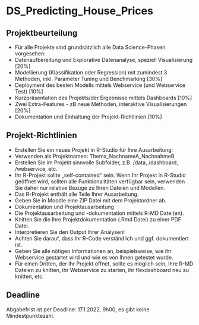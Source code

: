 # DS_Predicting_House_Prices

## Projektbeurteilung

* Für alle Projekte sind grundsätzlich alle Data Science-Phasen vorgesehen:
* Datenaufbereitung und Explorative Datenanalyse, speziell Visualisierung [20%]
* Modellierung (Klassifikation oder Regression) mit zumindest 3 Methoden, inkl. Parameter Tuning und Benchmarking [30%]
* Deployment des besten Modells mittels Webservice (und Webservice Test) [10%]
* Kurzpräsentation des Projekts/der Ergebnisse mittels Dashboards [10%]
* Zwei Extra-Features - zB neue Methoden, interaktive Visualisierungen [20%]
* Dokumentation und Einhaltung der Projekt-Richtlinien [10%]

## Projekt-Richtlinien

* Erstellen Sie ein neues Projekt in R-Studio für Ihre Ausarbeitung:
* Verwenden als Projektnamen: Thema_NachnameA_NachnahmeB
* Erstellen Sie im Projekt sinnvolle Subfolder, z.B. /data, /dashboard, /webservice, etc.
* Ihr R-Projekt sollte „self-contained“ sein. Wenn Ihr Projekt in R-Studio geöffnet wird, sollten alle Funktionalitäten verfügbar sein, verwenden Sie daher nur relative Bezüge zu Ihren Dateien und Modellen.
* Das R-Projekt enthält alle Teile Ihrer Ausarbeitung.
* Geben Sie in Moodle eine ZIP Datei mit dem Projektordner ab.
* Dokumentation und Projektausarbeitung
* Die Projektausarbeitung und -dokumentation mittels R-MD Datei(en).
* Knitten Sie die Ihre Projektdokumentation (.Rmd Datei) zu einer PDF Datei.
* Interpretieren Sie den Output Ihrer Analysen!
* Achten Sie darauf, dass Ihr R-Code verständlich und ggf. dokumentiert ist.
* Geben Sie alle nötigen Informationen an, beispielsweise, wie Ihr Webservice gestartet wird und wie es von Ihnen getestet wurde.
* Für einen Dritten, der Ihr Projekt öffnet, sollte es möglich sein, Ihre R-MD Dateien zu knitten, ihr Webservice zu starten, ihr flexdashboard neu zu knitten, etc.

## Deadline

Abgabefrist ist per Deadline: 17.1.2022, 9h00, es gibt keine Mindestpunktezahl.
